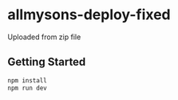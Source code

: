 # allmysons-deploy-fixed

Uploaded from zip file

## Getting Started

```bash
npm install
npm run dev
```
